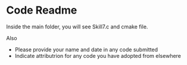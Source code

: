 # Code Readme

Inside the main folder, you will see Skill7.c and cmake file.

Also
- Please provide your name and date in any code submitted
- Indicate attributrion for any code you have adopted from elsewhere
